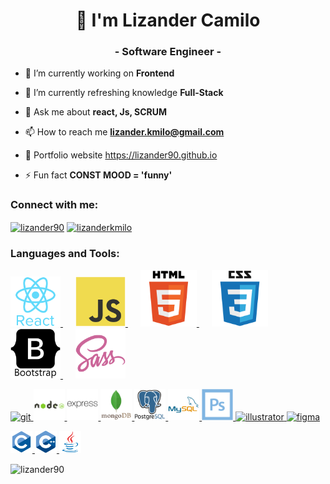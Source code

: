 <h1 align="center">👋 I'm Lizander Camilo</h1>
<h3 align="center">- Software Engineer -</h3>

- 🔭 I’m currently working on **Frontend**

- 🌱 I’m currently refreshing knowledge **Full-Stack**

- 💬 Ask me about **react, Js, SCRUM**

- 📫 How to reach me **lizander.kmilo@gmail.com**

- 💼 Portfolio website https://lizander90.github.io

- ⚡ Fun fact **CONST MOOD = 'funny'**

<h3 align="left">Connect with me:</h3>
<p align="left">
<a href="https://linkedin.com/in/lizander90" target="blank"><img align="center" src="https://raw.githubusercontent.com/rahuldkjain/github-profile-readme-generator/master/src/images/icons/Social/linked-in-alt.svg" alt="lizander90" height="30" width="40" /></a>
<a href="https://www.leetcode.com/lizanderkmilo" target="blank"><img align="center" src="https://raw.githubusercontent.com/rahuldkjain/github-profile-readme-generator/master/src/images/icons/Social/leet-code.svg" alt="lizanderkmilo" height="30" width="40" /></a>
</p>

<h3 align="left">Languages and Tools:</h3>
<p align="left">

<a href="https://reactjs.org/" target="_blank" rel="noreferrer" style="margin-right:20px !important;"> <img src="https://raw.githubusercontent.com/devicons/devicon/master/icons/react/react-original-wordmark.svg" alt="react" width="80" height="80"/>    </a> <a href="https://developer.mozilla.org/en-US/docs/Web/JavaScript" target="_blank" rel="noreferrer" style="margin-right:20px !important;"> <img src="https://raw.githubusercontent.com/devicons/devicon/master/icons/javascript/javascript-original.svg" alt="javascript" width="80" height="80"/>    </a> <a href="https://www.w3.org/html/" target="_blank" rel="noreferrer" style="margin-right:20px !important;"> <img src="https://raw.githubusercontent.com/devicons/devicon/master/icons/html5/html5-original-wordmark.svg" alt="html5" width="90" height="90"/>    </a> <a href="https://www.w3schools.com/css/" target="_blank" rel="noreferrer" style="margin-right:20px !important;"> <img src="https://raw.githubusercontent.com/devicons/devicon/master/icons/css3/css3-original-wordmark.svg" alt="css3" width="90" height="90"/>    </a> <a href="https://getbootstrap.com" target="_blank" rel="noreferrer" style="margin-right:20px !important;"> <img src="https://raw.githubusercontent.com/devicons/devicon/master/icons/bootstrap/bootstrap-plain-wordmark.svg" alt="bootstrap" width="80" height="80"/>    </a> <a href="https://sass-lang.com" target="_blank" rel="noreferrer" style="margin-right:20px !important;"> <img src="https://raw.githubusercontent.com/devicons/devicon/master/icons/sass/sass-original.svg" alt="sass" width="80" height="80"/>    </a>
<br>

<a href="https://git-scm.com/" target="_blank" rel="noreferrer"> <img src="https://www.vectorlogo.zone/logos/git-scm/git-scm-icon.svg" alt="git" width="50" height="50"/>    </a> <a href="https://nodejs.org" target="_blank" rel="noreferrer"> <img src="https://raw.githubusercontent.com/devicons/devicon/master/icons/nodejs/nodejs-original-wordmark.svg" alt="nodejs" width="50" height="50"/>    </a> <a href="https://expressjs.com" target="_blank" rel="noreferrer"> <img src="https://raw.githubusercontent.com/devicons/devicon/master/icons/express/express-original-wordmark.svg" alt="express" width="50" height="50"/>    </a> <a href="https://www.mongodb.com/" target="_blank" rel="noreferrer"> <img src="https://raw.githubusercontent.com/devicons/devicon/master/icons/mongodb/mongodb-original-wordmark.svg" alt="mongodb" width="50" height="50"/>    </a> <a href="https://www.postgresql.org" target="_blank" rel="noreferrer"> <img src="https://raw.githubusercontent.com/devicons/devicon/master/icons/postgresql/postgresql-original-wordmark.svg" alt="postgresql" width="50" height="50"/>    </a> <a href="https://www.mysql.com/" target="_blank" rel="noreferrer"> <img src="https://raw.githubusercontent.com/devicons/devicon/master/icons/mysql/mysql-original-wordmark.svg" alt="mysql" width="50" height="50"/>    </a> <a href="https://www.photoshop.com/en" target="_blank" rel="noreferrer"> <img src="https://raw.githubusercontent.com/devicons/devicon/master/icons/photoshop/photoshop-line.svg" alt="photoshop" width="50" height="50"/>    </a> <a href="https://www.adobe.com/in/products/illustrator.html" target="_blank" rel="noreferrer"> <img src="https://www.vectorlogo.zone/logos/adobe_illustrator/adobe_illustrator-icon.svg" alt="illustrator" width="50" height="50"/>    </a> <a href="https://www.figma.com/" target="_blank" rel="noreferrer"> <img src="https://www.vectorlogo.zone/logos/figma/figma-icon.svg" alt="figma" width="50" height="50"/>    </a>
<br>

<a href="https://www.cprogramming.com/" target="_blank" rel="noreferrer"> <img src="https://raw.githubusercontent.com/devicons/devicon/master/icons/c/c-original.svg" alt="c" width="35" height="35"/>   </a> <a href="https://www.w3schools.com/cpp/" target="_blank" rel="noreferrer"> <img src="https://raw.githubusercontent.com/devicons/devicon/master/icons/cplusplus/cplusplus-original.svg" alt="cplusplus" width="35" height="35"/>   </a> <a href="https://www.java.com" target="_blank" rel="noreferrer"> <img src="https://raw.githubusercontent.com/devicons/devicon/master/icons/java/java-original.svg" alt="java" width="35" height="35"/>   </a>

</p>

<p><img align="center" src="https://github-readme-streak-stats.herokuapp.com/?user=lizander90&" alt="lizander90" /></p>
